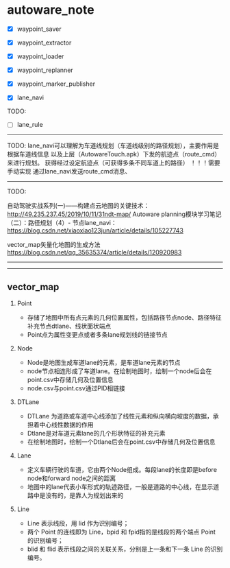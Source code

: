 # autoware_note

- [x] waypoint_saver
- [x] waypoint_extractor 
- [x] waypoint_loader
- [x] waypoint_replanner
- [x] waypoint_marker_publisher

- [x] lane_navi

TODO: 
- [ ] lane_rule


---

TODO: 
   lane_navi可以理解为车道线规划（车道线级别的路径规划），主要作用是根据车道线信息
   以及上层（AutowareTouch.apk）下发的航迹点（route_cmd）来进行规划。
   获得经过设定航迹点（可获得多条不同车道上的路径）
   ！！！需要手动实现 通过lane_navi发送route_cmd消息、

---

TODO:

自动驾驶实战系列(一)——构建点云地图的关键技术：http://49.235.237.45/2019/10/11/31ndt-map/
Autoware planning模块学习笔记（二）：路径规划（4）- 节点lane_navi：https://blog.csdn.net/xiaoxiao123jun/article/details/105227743

vector_map矢量化地图的生成方法 https://blog.csdn.net/qq_35635374/article/details/120920983 

---
---

## vector_map

1. Point
   - 存储了地图中所有点元素的几何位置属性，包括路径节点node、路径特征补充节点dtlane、线状面状端点
   - Point点为属性变更点或者多条lane规划线的链接节点

2. Node
   - Node是地图生成车道lane的元素，是车道lane元素的节点
   - node节点相连形成了车道lane。在绘制地图时，绘制一个node后会在point.csv中存储几何及位置信息
   - node.csv与point.csv通过PID相链接

3. DTLane
   - DTLane 为道路或车道中心线添加了线性元素和纵向横向坡度的数据，承担着中心线性数据的作用
   - Dtlane是对车道元素lane的几个形状特征的补充元素
   - 在绘制地图时，绘制一个Dtlane后会在point.csv中存储几何及位置信息

4. Lane 
   - 定义车辆行驶的车道，它由两个Node组成。每段lane的长度即是before node和forward node之间的距离
   - 地图中的lane代表小车形式的轨迹路径，一般是道路的中心线，在显示道路中是没有的，是靠人为规划出来的

1. Line
   - Line 表示线段，用 lid 作为识别编号；
   - 两个 Point 的连线即为 Line，bpid 和 fpid指的是线段的两个端点 Point 的识别编号；
   - blid 和 flid 表示线段之间的关联关系，分别是上一条和下一条 Line 的识别编号。
